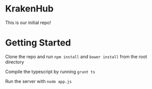 # KrakenHub

This is our initial repo!

# Getting Started

Clone the repo and run `npm install` and `bower install` from the root directory

Compile the typescript by running  `grunt ts`

Run the server with `node app.js`
